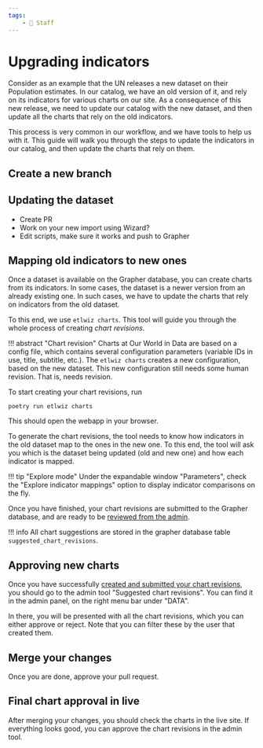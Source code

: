 ```yaml
---
tags:
    - 👷 Staff
---
```


# Upgrading indicators
Consider as an example that the UN releases a new dataset on their Population estimates. In our catalog, we have an old version of it, and rely on its indicators for various charts on our site. As a consequence of this new release, we need to update our catalog with the new dataset, and then update all the charts that rely on the old indicators.

This process is very common in our workflow, and we have tools to help us with it. This guide will walk you through the steps to update the indicators in our catalog, and then update the charts that rely on them.

## Create a new branch

## Updating the dataset
- Create PR
- Work on your new import using Wizard?
- Edit scripts, make sure it works and push to Grapher

## Mapping old indicators to new ones

Once a dataset is available on the Grapher database, you can create charts from its indicators. In some cases, the dataset is a newer version from an already existing one. In such cases, we have to update the charts that rely on indicators from the old dataset.

To this end, we use `etlwiz charts`. This tool will guide you through the whole process of creating _chart revisions_.

!!! abstract "Chart revision"
    Charts at Our World in Data are based on a config file, which contains several configuration parameters (variable IDs in use, title, subtitle, etc.). The `etlwiz charts` creates a new configuration, based on the new dataset. This new configuration still needs some human revision. That is, needs revision.

To start creating your chart revisions, run


```
poetry run etlwiz charts
```

This should open the webapp in your browser.

To generate the chart revisions, the tool needs to know how indicators in the old dataset map to the ones in the new one. To this end, the tool will ask you which is the dataset being updated (old and new one) and how each indicator is mapped.

!!! tip "Explore mode"
    Under the expandable window "Parameters", check the "Explore indicator mappings" option to display indicator comparisons on the fly.


Once you have finished, your chart revisions are submitted to the Grapher database, and are ready to be [reviewed from the admin](../reviewing-charts).

!!! info
    All chart suggestions are stored in the grapher database table `suggested_chart_revisions`.


## Approving new charts

Once you have successfully [created and submitted your chart revisions](../updating-charts), you should go to the admin tool "Suggested chart revisions". You can find it in the admin panel, on the right menu bar under "DATA".


In there, you will be presented with all the chart revisions, which you can either approve or reject. Note that you can filter these by the user that created them.

## Merge your changes
Once you are done, approve your pull request.

## Final chart approval in live
After merging your changes, you should check the charts in the live site. If everything looks good, you can approve the chart revisions in the admin tool.
